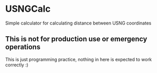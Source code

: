 # USNGCalc
Simple calculator for calculating distance between USNG coordinates

## This is not for production use or emergency operations
This is just programming practice, nothing in here is expected to work correctly :)
